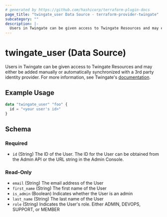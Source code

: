 ```yaml
---
# generated by https://github.com/hashicorp/terraform-plugin-docs
page_title: "twingate_user Data Source - terraform-provider-twingate"
subcategory: ""
description: |-
  Users in Twingate can be given access to Twingate Resources and may either be added manually or automatically synchronized with a 3rd party identity provider. For more information, see Twingate's documentation https://docs.twingate.com/docs/users.
---
```


# twingate_user (Data Source)

Users in Twingate can be given access to Twingate Resources and may either be added manually or automatically synchronized with a 3rd party identity provider. For more information, see Twingate's [documentation](https://docs.twingate.com/docs/users).

## Example Usage

```terraform
data "twingate_user" "foo" {
  id = "<your user's id>"
}
```

<!-- schema generated by tfplugindocs -->
## Schema

### Required

- `id` (String) The ID of the User. The ID for the User can be obtained from the Admin API or the URL string in the Admin Console.

### Read-Only

- `email` (String) The email address of the User
- `first_name` (String) The first name of the User
- `is_admin` (Boolean) Indicates whether the User is an admin
- `last_name` (String) The last name of the User
- `role` (String) Indicates the User's role. Either ADMIN, DEVOPS, SUPPORT, or MEMBER


